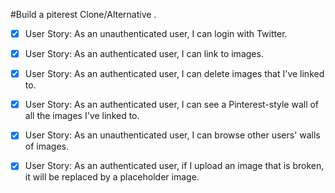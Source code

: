 #Build a piterest Clone/Alternative . 

* [X] User Story: As an unauthenticated user, I can login with Twitter.

* [X] User Story: As an authenticated user, I can link to images.

* [X] User Story: As an authenticated user, I can delete images that I've linked to.

* [X] User Story: As an authenticated user, I can see a Pinterest-style wall of all the images I've linked to.

* [X] User Story: As an unauthenticated user, I can browse other users' walls of images.

* [X] User Story: As an authenticated user, if I upload an image that is broken, it will be replaced by a placeholder image.